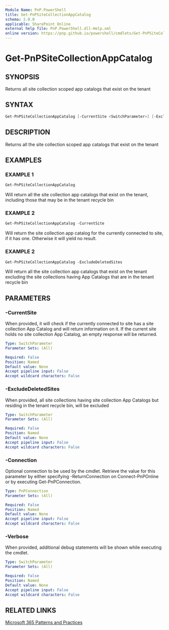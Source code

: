 ```yaml
---
Module Name: PnP.PowerShell
title: Get-PnPSiteCollectionAppCatalog
schema: 2.0.0
applicable: SharePoint Online
external help file: PnP.PowerShell.dll-Help.xml
online version: https://pnp.github.io/powershell/cmdlets/Get-PnPSiteCollectionAppCatalog.html
---
```

 
# Get-PnPSiteCollectionAppCatalog

## SYNOPSIS
Returns all site collection scoped app catalogs that exist on the tenant

## SYNTAX

```powershell
Get-PnPSiteCollectionAppCatalog [-CurrentSite <SwitchParameter>] [-ExcludeDeletedSites <SwitchParameter>] [-Connection <PnPConnection>] [-Verbose] [<CommonParameters>]
```

## DESCRIPTION
Returns all the site collection scoped app catalogs that exist on the tenant

## EXAMPLES

### EXAMPLE 1
```powershell
Get-PnPSiteCollectionAppCatalog
```
Will return all the site collection app catalogs that exist on the tenant, including those that may be in the tenant recycle bin

### EXAMPLE 2
```powershell
Get-PnPSiteCollectionAppCatalog -CurrentSite
```
Will return the site collection app catalog for the currently connected to site, if it has one. Otherwise it will yield no result.

### EXAMPLE 2
```powershell
Get-PnPSiteCollectionAppCatalog -ExcludeDeletedSites
```
Will return all the site collection app catalogs that exist on the tenant excluding the site collections having App Catalogs that are in the tenant recycle bin

## PARAMETERS

### -CurrentSite
When provided, it will check if the currently connected to site has a site collection App Catalog and will return information on it. If the current site holds no site collection App Catalog, an empty response will be returned.

```yaml
Type: SwitchParameter
Parameter Sets: (All)

Required: False
Position: Named
Default value: None
Accept pipeline input: False
Accept wildcard characters: False
```

### -ExcludeDeletedSites
When provided, all site collections having site collection App Catalogs but residing in the tenant recycle bin, will be excluded

```yaml
Type: SwitchParameter
Parameter Sets: (All)

Required: False
Position: Named
Default value: None
Accept pipeline input: False
Accept wildcard characters: False
```

### -Connection
Optional connection to be used by the cmdlet. Retrieve the value for this parameter by either specifying -ReturnConnection on Connect-PnPOnline or by executing Get-PnPConnection.

```yaml
Type: PnPConnection
Parameter Sets: (All)

Required: False
Position: Named
Default value: None
Accept pipeline input: False
Accept wildcard characters: False
```

### -Verbose
When provided, additional debug statements will be shown while executing the cmdlet.

```yaml
Type: SwitchParameter
Parameter Sets: (All)

Required: False
Position: Named
Default value: None
Accept pipeline input: False
Accept wildcard characters: False
```

## RELATED LINKS

[Microsoft 365 Patterns and Practices](https://aka.ms/m365pnp)